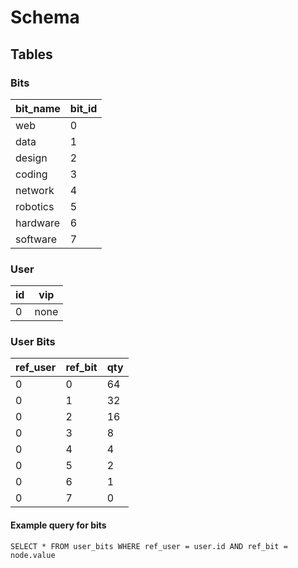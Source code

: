 # Schema

## Tables

### Bits

| bit_name | bit_id |
|----------|--------|
| web      |    0   |
| data     |    1   |
| design   |    2   |
| coding   |    3   |
| network  |    4   |
| robotics |    5   |
| hardware |    6   |
| software |    7   |

### User

| id | vip |
|----|-----|
| 0  |none |

### User Bits

| ref_user | ref_bit | qty |
|----------|---------|-----|
|    0     |    0    | 64  |
|    0     |    1    | 32  |
|    0     |    2    | 16  |
|    0     |    3    | 8   |
|    0     |    4    | 4   |
|    0     |    5    | 2   |
|    0     |    6    | 1   |
|    0     |    7    | 0   |

#### Example query for bits

    SELECT * FROM user_bits WHERE ref_user = user.id AND ref_bit = node.value
